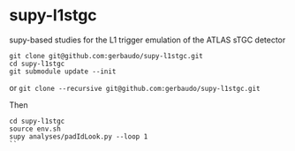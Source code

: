 supy-l1stgc
===========

supy-based studies for the L1 trigger emulation of the ATLAS sTGC detector

```
git clone git@github.com:gerbaudo/supy-l1stgc.git
cd supy-l1stgc
git submodule update --init
```
or `git clone --recursive git@github.com:gerbaudo/supy-l1stgc.git`

Then

```
cd supy-l1stgc
source env.sh
supy analyses/padIdLook.py --loop 1
``